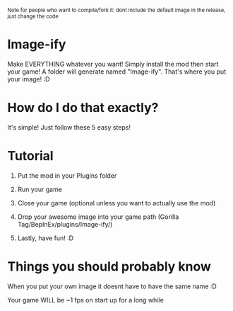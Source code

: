 <sub>Note for people who want to compile/fork it: dont include the default image in the release, just change the code<sub>
# Image-ify
  Make EVERYTHING whatever you want! Simply install the mod then start your game! A folder will generate named "Image-ify". That's where you put your image! :D

# How do I do that exactly?
  It's simple! Just follow these 5 easy steps!

# Tutorial

  1. Put the mod in your Plugins folder

  2. Run your game

  3. Close your game (optional unless you want to actually use the mod)

  4. Drop your awesome image into your game path (Gorilla Tag/BepInEx/plugins/Image-ify/)

  5. Lastly, have fun! :D


# Things you should probably know
When you put your own image it doesnt have to have the same name :D

Your game WILL be ~1 fps on start up for a long while

